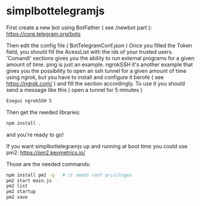 # simplbottelegramjs

First create a new bot using BotFather ( see /newbot part ):
https://core.telegram.org/bots

Then edit the config file ( BotTelegramConf.json )
Once you filled the Token field, you should fill the AcessList with the ids of your trusted users.
'Comandi' sections gives you the ability to run external programs for a given amount of time.
ping is just an example.
ngrokSSH it's another example that gives you the possibility to open an ssh tunnel for a given amount of time using ngrok,
but you have to install and configure it berofe ( see https://ngrok.com/ ) and fill the section accordingly.
To use it you should send a message like this ( open a tunnel for 5 minutes )
```bash
Esegui ngrokSSH 5
```
Then get the needed libraries:
```bash
npm install .
```
and you're ready to go!

If you want simplbottelegramjs up and running at boot time you could use pm2:
https://pm2.keymetrics.io/

Those are the needed commands:
```bash
npm install pm2 -g   # it needs root privileges
pm2 start main.js
pm2 list
pm2 startup
pm2 save
```

